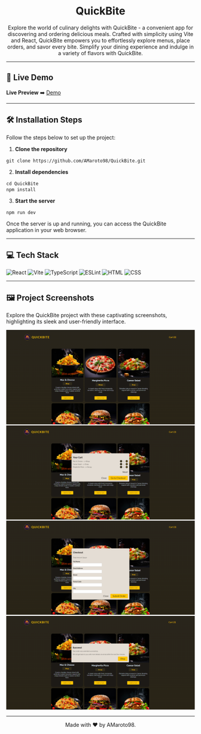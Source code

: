 <div align="center">

# QuickBite

Explore the world of culinary delights with QuickBite - a convenient app for discovering and ordering delicious meals. Crafted with simplicity using Vite and React, QuickBite empowers you to effortlessly explore menus, place orders, and savor every bite. Simplify your dining experience and indulge in a variety of flavors with QuickBite.

</div>

---

## 🚀 Live Demo

**Live Preview** ➡️ [Demo](#)

---

## 🛠️ Installation Steps

Follow the steps below to set up the project:

1. **Clone the repository**

```
git clone https://github.com/AMaroto98/QuickBite.git
```

2. **Install dependencies**

```
cd QuickBite
npm install
```

3. **Start the server**

```
npm run dev
```

Once the server is up and running, you can access the QuickBite application in your web browser.

---

## 💻 Tech Stack

![React](https://img.shields.io/badge/React-20232A?style=for-the-badge&logo=react&logoColor=61DAFB)
![Vite](https://img.shields.io/badge/Vite-646CFF?style=for-the-badge&logo=vite&logoColor=white)
![TypeScript](https://img.shields.io/badge/TypeScript-3178C6?style=for-the-badge&logo=typescript&logoColor=white)
![ESLint](https://img.shields.io/badge/ESLint-4B32C3?style=for-the-badge&logo=eslint&logoColor=white)
![HTML](https://img.shields.io/badge/HTML-E34F26?style=for-the-badge&logo=html5&logoColor=white)
![CSS](https://img.shields.io/badge/CSS-1572B6?style=for-the-badge&logo=css3&logoColor=white)

---

## 🖼️ Project Screenshots

Explore the QuickBite project with these captivating screenshots, highlighting its sleek and user-friendly interface.

![Screenshot](src/assets/Screenshot-one.png)
![Screenshot](src/assets/Screenshot-two.png)
![Screenshot](src/assets/Screenshot-three.png)
![Screenshot](src/assets/Screenshot-four.png)

---

<div align="center">
Made with ❤️ by AMaroto98.
</div>
